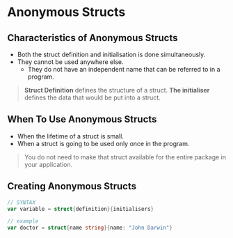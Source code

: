 # Anonymous Structs

## Characteristics of Anonymous Structs

- Both the struct definition and initialisation is done simultaneously.
- They cannot be used anywhere else.
    - They do not have an independent name that can be referred to in a program.

> **Struct Definition** defines the structure of a struct.
> **The initialiser** defines the data that would be put into a struct.

## When To Use Anonymous Structs

- When the lifetime of a struct is small.
- When a struct is going to be used only once in the program.

> You do not need to make that struct available for the entire package in your application.

## Creating Anonymous Structs

```go
// SYNTAX
var variable = struct{definition}{initialisers}

// example
var doctor = struct{name string}{name: "John Darwin"}
```
